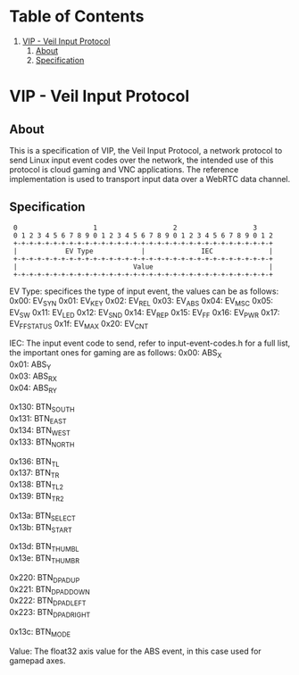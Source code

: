 
# Table of Contents

1.  [VIP - Veil Input Protocol](#org7ff4f35)
    1.  [About](#orgeeebb16)
    2.  [Specification](#org857a368)


<a id="org7ff4f35"></a>

# VIP - Veil Input Protocol


<a id="orgeeebb16"></a>

## About

This is a specification of VIP, the Veil Input Protocol, a network protocol to send Linux input event codes over the network, the intended use of this protocol is cloud gaming and VNC applications.
The reference implementation is used to transport input data over a WebRTC data channel.


<a id="org857a368"></a>

## Specification
```
 0                   1                   2                   3
 0 1 2 3 4 5 6 7 8 9 0 1 2 3 4 5 6 7 8 9 0 1 2 3 4 5 6 7 8 9 0 1 2
 +-+-+-+-+-+-+-+-+-+-+-+-+-+-+-+-+-+-+-+-+-+-+-+-+-+-+-+-+-+-+-+-+
 |            EV Type            |              IEC              |
 +-+-+-+-+-+-+-+-+-+-+-+-+-+-+-+-+-+-+-+-+-+-+-+-+-+-+-+-+-+-+-+-+
 |                             Value                             |
 +-+-+-+-+-+-+-+-+-+-+-+-+-+-+-+-+-+-+-+-+-+-+-+-+-+-+-+-+-+-+-+-+
```

EV Type: specifices the type of input event, the values can be as follows:
    0x00: EV<sub>SYN</sub>
    0x01: EV<sub>KEY</sub>
    0x02: EV<sub>REL</sub>
    0x03: EV<sub>ABS</sub>
    0x04: EV<sub>MSC</sub>
    0x05: EV<sub>SW</sub>
    0x11: EV<sub>LED</sub>
    0x12: EV<sub>SND</sub>
    0x14: EV<sub>REP</sub>
    0x15: EV<sub>FF</sub>
    0x16: EV<sub>PWR</sub>
    0x17: EV<sub>FF</sub><sub>STATUS</sub>
    0x1f: EV<sub>MAX</sub>
    0x20: EV<sub>CNT</sub>

IEC: The input event code to send, refer to input-event-codes.h for a full list, the important ones for gaming are as follows:
    0x00: ABS<sub>X</sub>          
    0x01: ABS<sub>Y</sub>          
    0x03: ABS<sub>RX</sub>         
    0x04: ABS<sub>RY</sub>         

0x130: BTN<sub>SOUTH</sub>      
0x131: BTN<sub>EAST</sub>       
0x134: BTN<sub>WEST</sub>       
0x133: BTN<sub>NORTH</sub>      

0x136: BTN<sub>TL</sub>         
0x137: BTN<sub>TR</sub>         
0x138: BTN<sub>TL2</sub>        
0x139: BTN<sub>TR2</sub>        

0x13a: BTN<sub>SELECT</sub>     
0x13b: BTN<sub>START</sub>      

0x13d: BTN<sub>THUMBL</sub>     
0x13e: BTN<sub>THUMBR</sub>     

0x220: BTN<sub>DPAD</sub><sub>UP</sub>    
0x221: BTN<sub>DPAD</sub><sub>DOWN</sub>  
0x222: BTN<sub>DPAD</sub><sub>LEFT</sub>  
0x223: BTN<sub>DPAD</sub><sub>RIGHT</sub> 

0x13c: BTN<sub>MODE</sub>       

Value: The float32 axis value for the ABS event, in this case used for gamepad axes.

